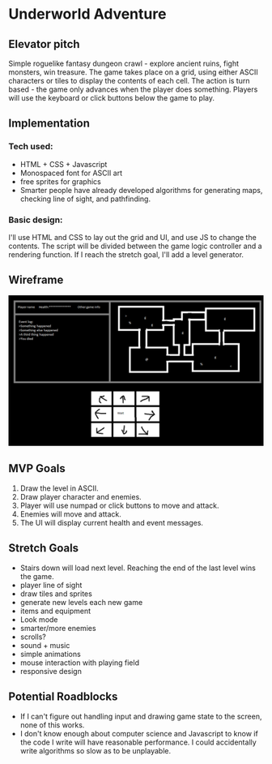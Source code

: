 # Underworld Adventure
## Elevator pitch
Simple roguelike fantasy dungeon crawl - explore ancient ruins, fight monsters, win treasure. The game takes place on a grid, using either ASCII characters or tiles to display the contents of each cell. The action is turn based - the game only advances when the player does something. Players will use the keyboard or click buttons below the game to play.

## Implementation
### Tech used:
- HTML + CSS + Javascript
- Monospaced font for ASCII art
- free sprites for graphics
- Smarter people have already developed algorithms for generating maps, checking line of sight, and pathfinding.

### Basic design:
I'll use HTML and CSS to lay out the grid and UI, and use JS to change the contents. The script will be divided between the game logic controller and a rendering function. If I reach the stretch goal, I'll add a level generator.

## Wireframe
![Wireframe](wireframe.png)

## MVP Goals
1. Draw the level in ASCII.
2. Draw player character and enemies.
3. Player will use numpad or click buttons to move and attack.
4. Enemies will move and attack.
5. The UI will display current health and event messages.

## Stretch Goals
- Stairs down will load next level. Reaching the end of the last level wins the game.
- player line of sight
- draw tiles and sprites
- generate new levels each new game
- items and equipment
- Look mode
- smarter/more enemies
- scrolls?
- sound + music
- simple animations
- mouse interaction with playing field
- responsive design

## Potential Roadblocks
- If I can't figure out handling input and drawing game state to the screen, none of this works.
- I don't know enough about computer science and Javascript to know if the code I write will have reasonable performance. I could accidentally write algorithms so slow as to be unplayable.
